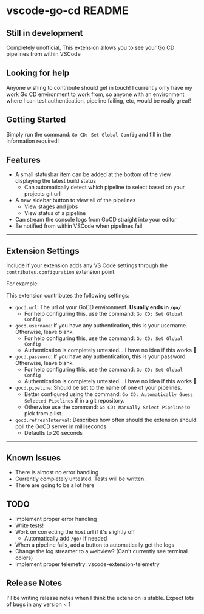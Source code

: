# vscode-go-cd README

## **Still in development**

Completely unofficial, This extension allows you to see your [Go CD](https://www.gocd.org/) pipelines from within VSCode

## Looking for help

Anyone wishing to contribute should get in touch! 
I currently only have my work Go CD environment to work from, so anyone with an environment where I can test authentication, pipeline failing, etc, would be really great!

## Getting Started

Simply run the command: `Go CD: Set Global Config` and fill in the information required!

## Features

- A small statusbar item can be added at the bottom of the view displaying the latest build status
  - Can automatically detect which pipeline to select based on your projects git url
- A new sidebar button to view all of the pipelines
  - View stages and jobs
  - View status of a pipeline
- Can stream the console logs from GoCD straight into your editor
- Be notified from within VSCode when pipelines fail

-----------------------------------------------------------------------------------------------------------

## Extension Settings

Include if your extension adds any VS Code settings through the `contributes.configuration` extension point.

For example:

This extension contributes the following settings:
* `gocd.url`: The url of your GoCD environment. **Usually ends in `/go/`**
  * For help configuring this, use the command: `Go CD: Set Global Config`
* `gocd.username`: If you have any authentication, this is your username. Otherwise, leave blank.
  * For help configuring this, use the command: `Go CD: Set Global Config`
  * Authentication is completely untested... I have no idea if this works 😬
* `gocd.password`: If you have any authentication, this is your password. Otherwise, leave blank.
  * For help configuring this, use the command: `Go CD: Set Global Config`
  * Authentication is completely untested... I have no idea if this works 😬
* `gocd.pipeline`: Should be set to the name of one of your pipelines.
  * Better configured using the command: `Go CD: Automatically Guess Selected Pipelines` if in a git repository.
  * Otherwise use the command: `Go CD: Manually Select Pipeline` to pick from a list.
* `gocd.refreshInterval`: Describes how often should the extension should poll the GoCD server in milliseconds
  * Defaults to 20 seconds

-----------------------------------------------------------------------------------------------------------

## Known Issues

* There is almost no error handling
* Currently completely untested. Tests will be written. 
* There are going to be a lot here

## TODO
- Implement proper error handling
- Write tests!
- Work on correcting the host url if it's slightly off
  - Automatically add `/go/` if needed
- When a pipeline fails, add a button to automatically get the logs
- Change the log streamer to a webview? (Can't currently see terminal colors)
- Implement proper telemetry: vscode-extension-telemetry

## Release Notes

I'll be writing release notes when I think the extension is stable.
Expect lots of bugs in any version < 1 




